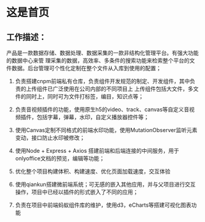 # 这是首页

## 工作描述：
产品是一款数据存储、数据处理、数据采集的一款非结构化管理平台。有强大功能的数据中心来管
理采集的数据，高效率、多条件的搜索功能来检索整个平台的文件数据。后台管理可个性化定制在整个文件从入库到使用的配置；

1. 负责搭建cnpm前端私有仓库，负责组件开发规范的制定、开发组件，其中负责的上传组件已广泛使用在公司内部的不同项目上  上传组件包括大文件，多文件的同时上，同时可为文件打标签，编目，知识点等；

2. 负责音视频插件的功能，使用原生h5的video、track、canvas等自定义音视频插件，包括字幕，弹幕，水印，自定义播放器控件等；

3. 使用Canvas定制不同格式的前端水印功能，使用MutationObserver监听元素变动，接口防止水印被修改；

4. 使用Node + Express + Axios 搭建前端和后端连接的中间服务，用于onlyoffice文档的预览，编辑等功能；

5. 优化整个项目构建体积、构建速度、优化页面加载速度，交互体验

6. 使用qiankun搭建微前端系统；可无感的嵌入其他应用，并与父项目进行交互操作，项目中已经以插件的形式嵌入了不同的应用；

8. 负责在项目中前端蚂蚁组件库的维护，使用d3，eCharts等搭建可视化图表功能



